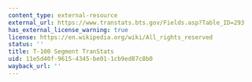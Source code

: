 ```yaml
---
content_type: external-resource
external_url: https://www.transtats.bts.gov/Fields.asp?Table_ID=293
has_external_license_warning: true
license: https://en.wikipedia.org/wiki/All_rights_reserved
status: ''
title: T-100 Segment TranStats
uid: 11e5d40f-9615-4345-be01-1cb9ed87c8b0
wayback_url: ''
---
```


